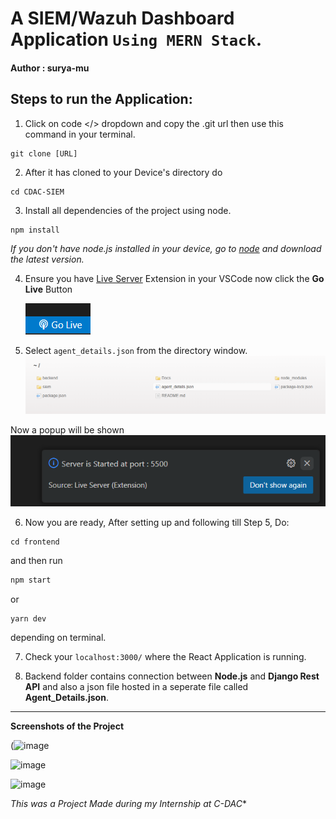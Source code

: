 # A SIEM/Wazuh Dashboard Application `Using MERN Stack`.

#### Author : surya-mu


<h2>Steps to run the Application:</h2>

 1. Click on code </> dropdown and copy the .git url then use this command in your terminal.
```git
git clone [URL]
``` 


2. After it has cloned to your Device's directory do
 ```git 
cd CDAC-SIEM
``` 

3. Install all dependencies of the project using node.
```js
npm install
``` 
*If you don't have node.js installed in your device, go to [node](https://nodejs.org/en/download/current) and download the latest version.*

4. Ensure you have [Live Server](https://github.com/ritwickdey/vscode-live-server-plus-plus) Extension in your VSCode now click the **Go Live** Button

    ![Alt text](Docs/image-3.png)

5. Select ``agent_details.json`` from the directory window.
    ![Alt text](Docs/image-4.png)

Now a popup will be shown
![Alt text](Docs/image-5.png)



6. Now you are ready,
 After setting up and following till Step 5, Do:
```
cd frontend
```
  and then run
```js
npm start
``` 
or
```
yarn dev
``` 
depending on terminal.

7. Check your `localhost:3000/` where the React Application is running.

8. Backend folder contains connection between **Node.js** and **Django Rest API** and also a json file hosted in a seperate file called **Agent_Details.json**.



<hr>

**Screenshots of the Project**

(![image](https://github.com/surya-mu/Dashboard-SIEM/assets/101094019/35960ce8-6e67-49d1-97ff-13f962ddc331)

![image](https://github.com/surya-mu/Dashboard-SIEM/assets/101094019/e28656af-ab06-438d-8d2f-b6046d96b390)

![image](https://github.com/surya-mu/Dashboard-SIEM/assets/101094019/a5349c70-f853-4919-989e-b64cb92a4fd6)


*This was a Project Made during my Internship at C-DAC**


